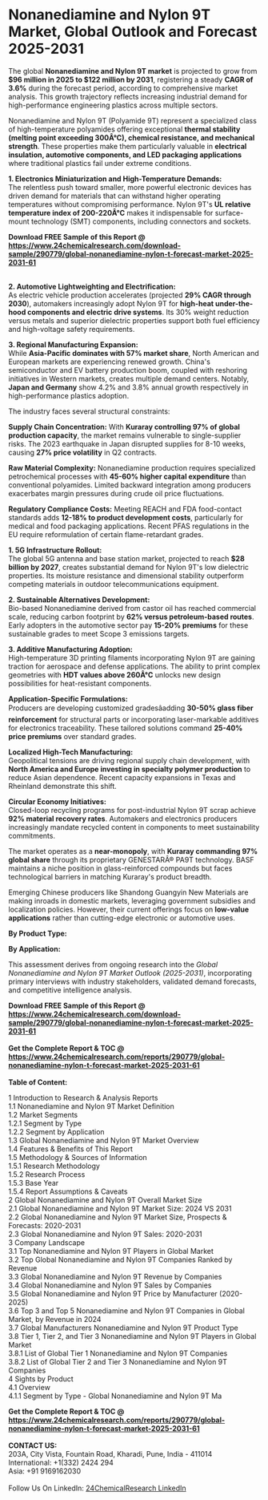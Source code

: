 <h1>Nonanediamine and Nylon 9T Market, Global Outlook and Forecast 2025-2031</h1><p>The global <strong>Nonanediamine and Nylon 9T market</strong> is projected to grow from <strong>$96 million in 2025 to $122 million by 2031</strong>, registering a steady <strong>CAGR of 3.6%</strong> during the forecast period, according to comprehensive market analysis. This growth trajectory reflects increasing industrial demand for high-performance engineering plastics across multiple sectors.</p><p>Nonanediamine and Nylon 9T (Polyamide 9T) represent a specialized class of high-temperature polyamides offering exceptional <strong>thermal stability (melting point exceeding 300Â°C), chemical resistance, and mechanical strength</strong>. These properties make them particularly valuable in <strong>electrical insulation, automotive components, and LED packaging applications</strong> where traditional plastics fail under extreme conditions.</p><p><strong>1. Electronics Miniaturization and High-Temperature Demands:</strong><br>
The relentless push toward smaller, more powerful electronic devices has driven demand for materials that can withstand higher operating temperatures without compromising performance. Nylon 9T's <strong>UL relative temperature index of 200-220Â°C</strong> makes it indispensable for surface-mount technology (SMT) components, including connectors and sockets.</p><div><b>Download FREE Sample of this Report @ 
            <a href="https://www.24chemicalresearch.com/download-sample/290779/global-nonanediamine-nylon-t-forecast-market-2025-2031-61">
            https://www.24chemicalresearch.com/download-sample/290779/global-nonanediamine-nylon-t-forecast-market-2025-2031-61</a></b></div><br><p><strong>2. Automotive Lightweighting and Electrification:</strong><br>
As electric vehicle production accelerates (projected <strong>29% CAGR through 2030</strong>), automakers increasingly adopt Nylon 9T for <strong>high-heat under-the-hood components and electric drive systems</strong>. Its 30% weight reduction versus metals and superior dielectric properties support both fuel efficiency and high-voltage safety requirements.</p><p><strong>3. Regional Manufacturing Expansion:</strong><br>
While <strong>Asia-Pacific dominates with 57% market share</strong>, North American and European markets are experiencing renewed growth. China's semiconductor and EV battery production boom, coupled with reshoring initiatives in Western markets, creates multiple demand centers. Notably, <strong>Japan and Germany</strong> show 4.2% and 3.8% annual growth respectively in high-performance plastics adoption.</p><p>The industry faces several structural constraints:</p><p><strong>Supply Chain Concentration:</strong> With <strong>Kuraray controlling 97% of global production capacity</strong>, the market remains vulnerable to single-supplier risks. The 2023 earthquake in Japan disrupted supplies for 8-10 weeks, causing <strong>27% price volatility</strong> in Q2 contracts.</p><p><strong>Raw Material Complexity:</strong> Nonanediamine production requires specialized petrochemical processes with <strong>45-60% higher capital expenditure</strong> than conventional polyamides. Limited backward integration among producers exacerbates margin pressures during crude oil price fluctuations.</p><p><strong>Regulatory Compliance Costs:</strong> Meeting REACH and FDA food-contact standards adds <strong>12-18% to product development costs</strong>, particularly for medical and food packaging applications. Recent PFAS regulations in the EU require reformulation of certain flame-retardant grades.</p><p><strong>1. 5G Infrastructure Rollout:</strong><br>
The global 5G antenna and base station market, projected to reach <strong>$28 billion by 2027</strong>, creates substantial demand for Nylon 9T's low dielectric properties. Its moisture resistance and dimensional stability outperform competing materials in outdoor telecommunications equipment.</p><p><strong>2. Sustainable Alternatives Development:</strong><br>
Bio-based Nonanediamine derived from castor oil has reached commercial scale, reducing carbon footprint by <strong>62% versus petroleum-based routes</strong>. Early adopters in the automotive sector pay <strong>15-20% premiums</strong> for these sustainable grades to meet Scope 3 emissions targets.</p><p><strong>3. Additive Manufacturing Adoption:</strong><br>
High-temperature 3D printing filaments incorporating Nylon 9T are gaining traction for aerospace and defense applications. The ability to print complex geometries with <strong>HDT values above 260Â°C</strong> unlocks new design possibilities for heat-resistant components.</p><p><strong>Application-Specific Formulations:</strong><br>
	Producers are developing customized gradesâadding <strong>30-50% glass fiber reinforcement</strong> for structural parts or incorporating laser-markable additives for electronics traceability. These tailored solutions command <strong>25-40% price premiums</strong> over standard grades.</p><p><strong>Localized High-Tech Manufacturing:</strong><br>
	Geopolitical tensions are driving regional supply chain development, with <strong>North America and Europe investing in specialty polymer production</strong> to reduce Asian dependence. Recent capacity expansions in Texas and Rheinland demonstrate this shift.</p><p><strong>Circular Economy Initiatives:</strong><br>
	Closed-loop recycling programs for post-industrial Nylon 9T scrap achieve <strong>92% material recovery rates</strong>. Automakers and electronics producers increasingly mandate recycled content in components to meet sustainability commitments.</p><p>The market operates as a <strong>near-monopoly</strong>, with <strong>Kuraray commanding 97% global share</strong> through its proprietary GENESTARÂ® PA9T technology. BASF maintains a niche position in glass-reinforced compounds but faces technological barriers in matching Kuraray's product breadth.</p><p>Emerging Chinese producers like Shandong Guangyin New Materials are making inroads in domestic markets, leveraging government subsidies and localization policies. However, their current offerings focus on <strong>low-value applications</strong> rather than cutting-edge electronic or automotive uses.</p><p><strong>By Product Type:</strong></p><p><strong>By Application:</strong></p><p>This assessment derives from ongoing research into the <em>Global Nonanediamine and Nylon 9T Market Outlook (2025-2031)</em>, incorporating primary interviews with industry stakeholders, validated demand forecasts, and competitive intelligence analysis.</p><div><b>Download FREE Sample of this Report @ 
            <a href="https://www.24chemicalresearch.com/download-sample/290779/global-nonanediamine-nylon-t-forecast-market-2025-2031-61">
            https://www.24chemicalresearch.com/download-sample/290779/global-nonanediamine-nylon-t-forecast-market-2025-2031-61</a></b></div><br><div><b>Get the Complete Report & TOC @ 
            <a href="https://www.24chemicalresearch.com/reports/290779/global-nonanediamine-nylon-t-forecast-market-2025-2031-61">
            https://www.24chemicalresearch.com/reports/290779/global-nonanediamine-nylon-t-forecast-market-2025-2031-61</a></b></div><br>
            <b>Table of Content:</b><p>1 Introduction to Research & Analysis Reports<br />
 1.1 Nonanediamine and Nylon 9T Market Definition<br />
 1.2 Market Segments<br />
 1.2.1 Segment by Type<br />
 1.2.2 Segment by Application<br />
 1.3 Global Nonanediamine and Nylon 9T Market Overview<br />
 1.4 Features & Benefits of This Report<br />
 1.5 Methodology & Sources of Information<br />
 1.5.1 Research Methodology<br />
 1.5.2 Research Process<br />
 1.5.3 Base Year<br />
 1.5.4 Report Assumptions & Caveats<br />
2 Global Nonanediamine and Nylon 9T Overall Market Size<br />
 2.1 Global Nonanediamine and Nylon 9T Market Size: 2024 VS 2031<br />
 2.2 Global Nonanediamine and Nylon 9T Market Size, Prospects & Forecasts: 2020-2031<br />
 2.3 Global Nonanediamine and Nylon 9T Sales: 2020-2031<br />
3 Company Landscape<br />
 3.1 Top Nonanediamine and Nylon 9T Players in Global Market<br />
 3.2 Top Global Nonanediamine and Nylon 9T Companies Ranked by Revenue<br />
 3.3 Global Nonanediamine and Nylon 9T Revenue by Companies<br />
 3.4 Global Nonanediamine and Nylon 9T Sales by Companies<br />
 3.5 Global Nonanediamine and Nylon 9T Price by Manufacturer (2020-2025)<br />
 3.6 Top 3 and Top 5 Nonanediamine and Nylon 9T Companies in Global Market, by Revenue in 2024<br />
 3.7 Global Manufacturers Nonanediamine and Nylon 9T Product Type<br />
 3.8 Tier 1, Tier 2, and Tier 3 Nonanediamine and Nylon 9T Players in Global Market<br />
 3.8.1 List of Global Tier 1 Nonanediamine and Nylon 9T Companies<br />
 3.8.2 List of Global Tier 2 and Tier 3 Nonanediamine and Nylon 9T Companies<br />
4 Sights by Product<br />
 4.1 Overview<br />
 4.1.1 Segment by Type - Global Nonanediamine and Nylon 9T Ma</p><div><b>Get the Complete Report & TOC @ 
            <a href="https://www.24chemicalresearch.com/reports/290779/global-nonanediamine-nylon-t-forecast-market-2025-2031-61">
            https://www.24chemicalresearch.com/reports/290779/global-nonanediamine-nylon-t-forecast-market-2025-2031-61</a></b></div><br><b>CONTACT US:</b><br>
            203A, City Vista, Fountain Road, Kharadi, Pune, India - 411014<br>
            International: +1(332) 2424 294<br>
            Asia: +91 9169162030 <br><br>
            Follow Us On LinkedIn: <a href="https://www.linkedin.com/company/24chemicalresearch/">24ChemicalResearch LinkedIn</a>
